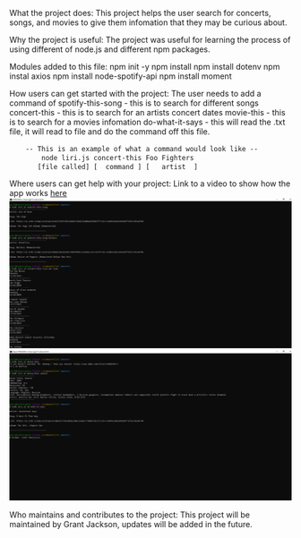 
What the project does:
    This project helps the user search for concerts, songs, and movies to give them infomation that they may be curious about.

Why the project is useful:
    The project was useful for learning the process of using different of node.js and different npm packages.

Modules added to this file:
    npm init -y
    npm install
    npm install dotenv
    npm instal axios
    npm install node-spotify-api
    npm install moment

How users can get started with the project:
    The user needs to add a command of
        spotify-this-song - this is to search for different songs
        concert-this - this is to search for an artists concert dates
        movie-this - this is to search for a movies infomation
        do-what-it-says - this will read the .txt file, it will read to file and do the command off this file.

        -- This is an example of what a command would look like --
            node liri.js concert-this Foo Fighters
           [file called] [  command ] [   artist  ]

Where users can get help with your project:
    Link to a video to show how the app works [here](https://github.com/gej15/Liri/tree/master/video)
    ![pic](/video/liri1.png)
    ![pic](/video/liri2.png)




Who maintains and contributes to the project:
    This project will be maintained by Grant Jackson, updates will be added in the future.

